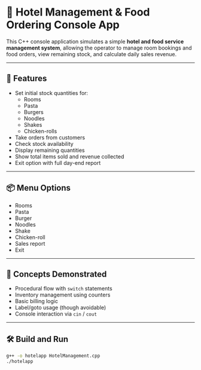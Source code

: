 # 🏨 Hotel Management & Food Ordering Console App

This C++ console application simulates a simple **hotel and food service management system**, allowing the operator to manage room bookings and food orders, view remaining stock, and calculate daily sales revenue.

---

## 🎯 Features

- Set initial stock quantities for:
  - Rooms
  - Pasta
  - Burgers
  - Noodles
  - Shakes
  - Chicken-rolls
- Take orders from customers
- Check stock availability
- Display remaining quantities
- Show total items sold and revenue collected
- Exit option with full day-end report

---

## 📦 Menu Options

-  Rooms
-  Pasta
-  Burger
-  Noodles
-  Shake
-  Chicken-roll
-  Sales report
-  Exit

---

## 🧠 Concepts Demonstrated

- Procedural flow with `switch` statements
- Inventory management using counters
- Basic billing logic
- Label/goto usage (though avoidable)
- Console interaction via `cin` / `cout`

---

## 🛠️ Build and Run

```bash
g++ -o hotelapp HotelManagement.cpp
./hotelapp
